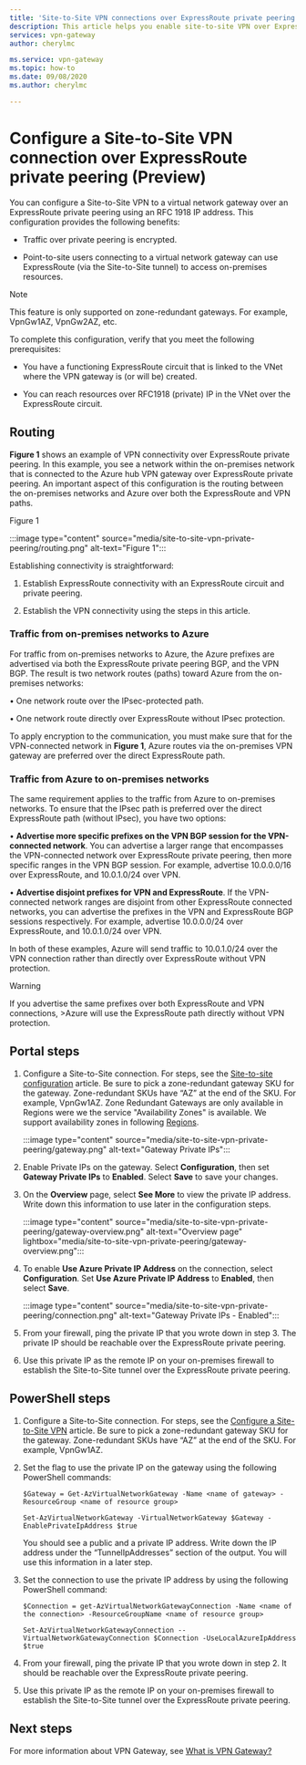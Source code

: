 ```yaml
---
title: 'Site-to-Site VPN connections over ExpressRoute private peering'
description: This article helps you enable site-to-site VPN over ExpressRoute private peering in order to encrypt traffic.
services: vpn-gateway
author: cherylmc

ms.service: vpn-gateway
ms.topic: how-to
ms.date: 09/08/2020
ms.author: cherylmc

---
```

# Configure a Site-to-Site VPN connection over ExpressRoute private peering (Preview)

You can configure a Site-to-Site VPN to a virtual network gateway over an ExpressRoute private peering using an RFC 1918 IP address. This configuration provides the following benefits:

* Traffic over private peering is encrypted.

* Point-to-site users connecting to a virtual network gateway can use ExpressRoute (via the Site-to-Site tunnel) to access on-premises resources.

>[!NOTE]
>This feature is only supported on zone-redundant gateways. For example, VpnGw1AZ, VpnGw2AZ, etc.
>

To complete this configuration, verify that you meet the following prerequisites:

* You have a functioning ExpressRoute circuit that is linked to the VNet where the VPN gateway is (or will be) created.

* You can reach resources over RFC1918 (private) IP in the VNet over the ExpressRoute circuit.

## <a name="routing"></a>Routing

**Figure 1** shows an example of VPN connectivity over ExpressRoute private peering. In this example, you see a network within the on-premises network that is connected to the Azure hub VPN gateway over ExpressRoute private peering. An important aspect of this configuration is the routing between the on-premises networks and Azure over both the ExpressRoute and VPN paths.

Figure 1

:::image type="content" source="media/site-to-site-vpn-private-peering/routing.png" alt-text="Figure 1":::

Establishing connectivity is straightforward:

1. Establish ExpressRoute connectivity with an ExpressRoute circuit and private peering.

1. Establish the VPN connectivity using the steps in this article.

### Traffic from on-premises networks to Azure

For traffic from on-premises networks to Azure, the Azure prefixes are advertised via both the ExpressRoute private peering BGP, and the VPN BGP. The result is two network routes (paths) toward Azure from the on-premises networks:

• One network route over the IPsec-protected path.

• One network route directly over ExpressRoute without IPsec protection.

To apply encryption to the communication, you must make sure that for the VPN-connected network in **Figure 1**, Azure routes via the on-premises VPN gateway are preferred over the direct ExpressRoute path.

### Traffic from Azure to on-premises networks

The same requirement applies to the traffic from Azure to on-premises networks. To ensure that the IPsec path is preferred over the direct ExpressRoute path (without IPsec), you have two options:

• **Advertise more specific prefixes on the VPN BGP session for the VPN-connected network**. You can advertise a larger range that encompasses the VPN-connected network over ExpressRoute private peering, then more specific ranges in the VPN BGP session. For example, advertise 10.0.0.0/16 over ExpressRoute, and 10.0.1.0/24 over VPN.

• **Advertise disjoint prefixes for VPN and ExpressRoute**. If the VPN-connected network ranges are disjoint from other ExpressRoute connected networks, you can advertise the prefixes in the VPN and ExpressRoute BGP sessions respectively. For example, advertise 10.0.0.0/24 over ExpressRoute, and 10.0.1.0/24 over VPN.

In both of these examples, Azure will send traffic to 10.0.1.0/24 over the VPN connection rather than directly over ExpressRoute without VPN protection.

>[!Warning]
>If you advertise the same prefixes over both ExpressRoute and VPN connections, >Azure will use the ExpressRoute path directly without VPN protection.
>

## <a name="portal"></a>Portal steps

1. Configure a Site-to-Site connection. For steps, see the [Site-to-site configuration](vpn-gateway-howto-site-to-site-resource-manager-portal.md) article. Be sure to pick a zone-redundant gateway SKU for the gateway. Zone-redundant SKUs have “AZ” at the end of the SKU. For example, VpnGw1AZ. Zone Redundant Gateways are only available in Regions were we the service "Availability Zones" is available. We support availability zones in following [Regions](https://docs.microsoft.com/en-us/azure/availability-zones/az-region). 

   :::image type="content" source="media/site-to-site-vpn-private-peering/gateway.png" alt-text="Gateway Private IPs":::
1. Enable Private IPs on the gateway. Select **Configuration**, then set **Gateway Private IPs** to **Enabled**. Select **Save** to save your changes.
1. On the **Overview** page, select **See More** to view the private IP address. Write down this information to use later in the configuration steps.

   :::image type="content" source="media/site-to-site-vpn-private-peering/gateway-overview.png" alt-text="Overview page" lightbox="media/site-to-site-vpn-private-peering/gateway-overview.png":::
1. To enable **Use Azure Private IP Address** on the connection, select  **Configuration**. Set **Use Azure Private IP Address** to **Enabled**, then select **Save**.

   :::image type="content" source="media/site-to-site-vpn-private-peering/connection.png" alt-text="Gateway Private IPs - Enabled":::
1. From your firewall, ping the private IP that you wrote down in step 3. The private IP should be reachable over the ExpressRoute private peering.
1. Use this private IP as the remote IP on your on-premises firewall to establish the Site-to-Site tunnel over the ExpressRoute private peering.

## <a name="powershell"></a>PowerShell steps

1. Configure a Site-to-Site connection. For steps, see the [Configure a Site-to-Site VPN](vpn-gateway-howto-site-to-site-resource-manager-portal.md) article. Be sure to pick a zone-redundant gateway SKU for the gateway. Zone-redundant SKUs have “AZ” at the end of the SKU. For example, VpnGw1AZ.
1. Set the flag to use the private IP on the gateway using the following PowerShell commands:

   ```azurepowershell-interactive
   $Gateway = Get-AzVirtualNetworkGateway -Name <name of gateway> -ResourceGroup <name of resource group>

   Set-AzVirtualNetworkGateway -VirtualNetworkGateway $Gateway -EnablePrivateIpAddress $true
   ```

   You should see a public and a private IP address. Write down the IP address under the “TunnelIpAddresses” section of the output. You will use this information in a later step.
1. Set the connection to use the private IP address by using the following PowerShell command:

   ```azurepowershell-interactive
   $Connection = get-AzVirtualNetworkGatewayConnection -Name <name of the connection> -ResourceGroupName <name of resource group>

   Set-AzVirtualNetworkGatewayConnection --VirtualNetworkGatewayConnection $Connection -UseLocalAzureIpAddress $true
   ```
1. From your firewall, ping the private IP that you wrote down in step 2. It should be reachable over the ExpressRoute private peering.
1. Use this private IP as the remote IP on your on-premises firewall to establish the Site-to-Site tunnel over the ExpressRoute private peering.

## Next steps

For more information about VPN Gateway, see [What is VPN Gateway?](vpn-gateway-about-vpngateways.md)
